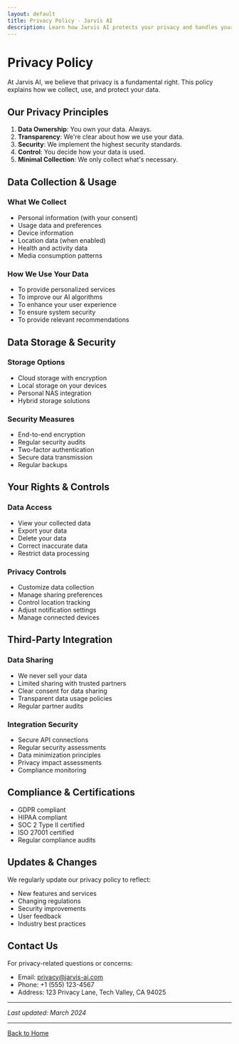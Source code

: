```yaml
---
layout: default
title: Privacy Policy - Jarvis AI
description: Learn how Jarvis AI protects your privacy and handles your data with the utmost security.
---
```


# Privacy Policy

At Jarvis AI, we believe that privacy is a fundamental right. This policy explains how we collect, use, and protect your data.

## Our Privacy Principles

1. **Data Ownership**: You own your data. Always.
2. **Transparency**: We're clear about how we use your data.
3. **Security**: We implement the highest security standards.
4. **Control**: You decide how your data is used.
5. **Minimal Collection**: We only collect what's necessary.

## Data Collection & Usage

### What We Collect
- Personal information (with your consent)
- Usage data and preferences
- Device information
- Location data (when enabled)
- Health and activity data
- Media consumption patterns

### How We Use Your Data
- To provide personalized services
- To improve our AI algorithms
- To enhance your user experience
- To ensure system security
- To provide relevant recommendations

## Data Storage & Security

### Storage Options
- Cloud storage with encryption
- Local storage on your devices
- Personal NAS integration
- Hybrid storage solutions

### Security Measures
- End-to-end encryption
- Regular security audits
- Two-factor authentication
- Secure data transmission
- Regular backups

## Your Rights & Controls

### Data Access
- View your collected data
- Export your data
- Delete your data
- Correct inaccurate data
- Restrict data processing

### Privacy Controls
- Customize data collection
- Manage sharing preferences
- Control location tracking
- Adjust notification settings
- Manage connected devices

## Third-Party Integration

### Data Sharing
- We never sell your data
- Limited sharing with trusted partners
- Clear consent for data sharing
- Transparent data usage policies
- Regular partner audits

### Integration Security
- Secure API connections
- Regular security assessments
- Data minimization principles
- Privacy impact assessments
- Compliance monitoring

## Compliance & Certifications

- GDPR compliant
- HIPAA compliant
- SOC 2 Type II certified
- ISO 27001 certified
- Regular compliance audits

## Updates & Changes

We regularly update our privacy policy to reflect:
- New features and services
- Changing regulations
- Security improvements
- User feedback
- Industry best practices

## Contact Us

For privacy-related questions or concerns:
- Email: privacy@jarvis-ai.com
- Phone: +1 (555) 123-4567
- Address: 123 Privacy Lane, Tech Valley, CA 94025

---

*Last updated: March 2024*

---

[Back to Home](/) 